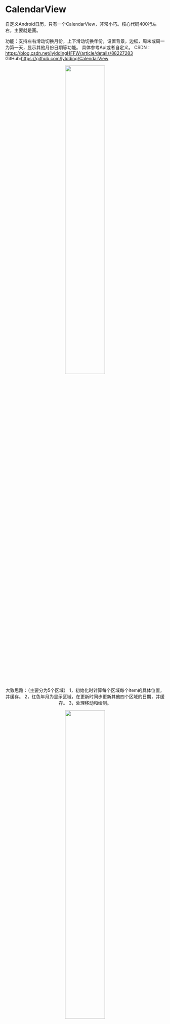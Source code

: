 # CalendarView
自定义Android日历，只有一个CalendarView，非常小巧。核心代码400行左右，主要就是画。

功能：支持左右滑动切换月份，上下滑动切换年份，设置背景，边框，周末或周一为第一天，显示其他月份日期等功能。  具体参考Api或者自定义。
CSDN：https://blog.csdn.net/lylddingHFFW/article/details/88227283
GitHub:https://github.com/lyldding/CalendarView

<div align=center>
<img src="https://img-blog.csdnimg.cn/20190306101607874.gif" width="50%" height="50%" />

大致思路：（主要分为5个区域）
1，初始化时计算每个区域每个Item的具体位置，并缓存。
 2，红色年月为显示区域，在更新时同步更新其他四个区域的日期，并缓存。
 3，处理移动和绘制。

<div align=center>
<img src="https://img-blog.csdnimg.cn/20190306135642811.png?x-oss-process=image/watermark,type_ZmFuZ3poZW5naGVpdGk,shadow_10,text_aHR0cHM6Ly9ibG9nLmNzZG4ubmV0L2x5bGRkaW5nSEZGVw==,size_16,color_FFFFFF,t_70" width="50%" height="50%" />
</div>
代码简述：（具体看源码吧，核心代码400行左右）
1，计算各个Item的具体位置，并更新月份信息
```
private void computeData() {
    mViewRectF.set(0 + mStrokeWidth / 2f, 0 + mStrokeWidth / 2f, mViewWidth - mStrokeWidth / 2f, mViewHeight - mStrokeWidth / 2f);
    mViewWidth = (int) mViewRectF.width();
    mItemWidth = mViewWidth / CalendarUtils.WEEK_COLUMN;
    computeTitleData();
    computeWeekData();
    computeDayData();
    updateMonthData(mCurrentYear, mCurrentMonth, Type.NONE);
}
```
2，绘制各个部分：背景，年月和切换按钮，星期，日期。

```
protected void onDraw(Canvas canvas) {
    mIsDrawing = true;
    drawBackground(canvas);
    drawDataStr(canvas);
    drawSwitchButton(canvas);
    drawWeek(canvas);
    drawAllDay(canvas);
    drawOuterLine(canvas);
    mIsDrawing = false;
}
```



